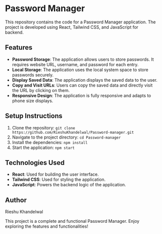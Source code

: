 # Password Manager

This repository contains the code for a Password Manager application. The project is developed using React, Tailwind CSS, and JavaScript for backend.

## Features

- **Password Storage**: The application allows users to store passwords. It requires website URL, username, and password for each entry.
- **Local Storage**: The application uses the local system space to store passwords securely.
- **Display Saved Data**: The application displays the saved data to the user.
- **Copy and Visit URLs**: Users can copy the saved data and directly visit the URL by clicking on them.
- **Responsive Design**: The application is fully responsive and adapts to phone size displays.

## Setup Instructions

1. Clone the repository: `git clone https://github.com/RieshuKhandelwal/Password-manager.git`
2. Navigate to the project directory: `cd Password-manager`
3. Install the dependencies: `npm install`
4. Start the application: `npm start`

## Technologies Used

- **React**: Used for building the user interface.
- **Tailwind CSS**: Used for styling the application.
- **JavaScript**: Powers the backend logic of the application.

## Author

Rieshu Khandelwal

This project is a complete and functional Password Manager. Enjoy exploring the features and functionalities!

